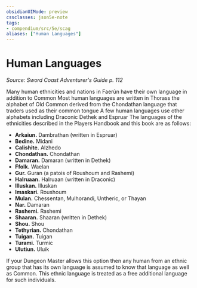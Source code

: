 ```yaml
---
obsidianUIMode: preview
cssclasses: json5e-note
tags:
- compendium/src/5e/scag
aliases: ["Human Languages"]
---
```

# Human Languages
*Source: Sword Coast Adventurer's Guide p. 112* 

Many human ethnicities and nations in Faerûn have their own language in addition to Common Most human languages are written in Thorass the alphabet of Old Common derived from the Chondathan language that traders used as their common tongue A few human languages use other alphabets including Draconic Dethek and Espruar The languages of the ethnicities described in the Players Handbook and this book are as follows:

- **Arkaiun.** Dambrathan (written in Espruar)  
- **Bedine.** Midani  
- **Calishite.** Alzhedo  
- **Chondathan.** Chondathan  
- **Damaran.** Damaran (written in Dethek)  
- **Ffolk.** Waelan  
- **Gur.** Guran (a patois of Roushoum and Rashemi)  
- **Halruaan.** Halruaan (written in Draconic)  
- **Illuskan.** Illuskan  
- **Imaskari.** Roushoum  
- **Mulan.** Chessentan, Mulhorandi, Untheric, or Thayan  
- **Nar.** Damaran  
- **Rashemi.** Rashemi  
- **Shaaran.** Shaaran (written in Dethek)  
- **Shou.** Shou  
- **Tethyrian.** Chondathan  
- **Tuigan.** Tuigan  
- **Turami.** Turmic  
- **Ulutiun.** Uluik  

If your Dungeon Master allows this option then any human from an ethnic group that has its own language is assumed to know that language as well as Common. This ethnic language is treated as a free additional language for such individuals.